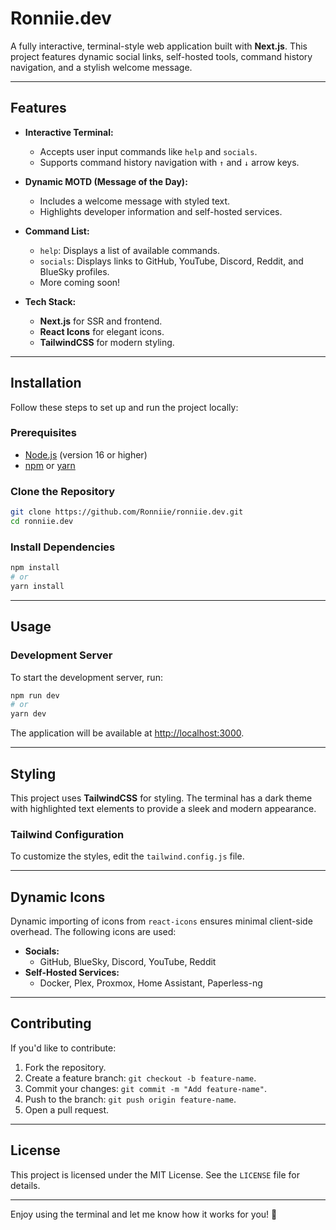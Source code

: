 # Ronniie.dev

A fully interactive, terminal-style web application built with **Next.js**. This project features dynamic social links, self-hosted tools, command history navigation, and a stylish welcome message.

---

## Features

- **Interactive Terminal:**
    - Accepts user input commands like `help` and `socials`.
    - Supports command history navigation with `↑` and `↓` arrow keys.

- **Dynamic MOTD (Message of the Day):**
    - Includes a welcome message with styled text.
    - Highlights developer information and self-hosted services.

- **Command List:**
    - `help`: Displays a list of available commands.
    - `socials`: Displays links to GitHub, YouTube, Discord, Reddit, and BlueSky profiles.
    - More coming soon! 

- **Tech Stack:**
    - **Next.js** for SSR and frontend.
    - **React Icons** for elegant icons.
    - **TailwindCSS** for modern styling.

---

## Installation

Follow these steps to set up and run the project locally:

### Prerequisites

- [Node.js](https://nodejs.org/) (version 16 or higher)
- [npm](https://www.npmjs.com/) or [yarn](https://yarnpkg.com/)

### Clone the Repository

```bash
git clone https://github.com/Ronniie/ronniie.dev.git
cd ronniie.dev
```

### Install Dependencies

```bash
npm install
# or
yarn install
```

---

## Usage

### Development Server

To start the development server, run:

```bash
npm run dev
# or
yarn dev
```

The application will be available at [http://localhost:3000](http://localhost:3000).

---

## Styling

This project uses **TailwindCSS** for styling. The terminal has a dark theme with highlighted text elements to provide a sleek and modern appearance.

### Tailwind Configuration
To customize the styles, edit the `tailwind.config.js` file.

---

## Dynamic Icons

Dynamic importing of icons from `react-icons` ensures minimal client-side overhead. The following icons are used:

- **Socials:**
    - GitHub, BlueSky, Discord, YouTube, Reddit
- **Self-Hosted Services:**
    - Docker, Plex, Proxmox, Home Assistant, Paperless-ng

---

## Contributing

If you'd like to contribute:
1. Fork the repository.
2. Create a feature branch: `git checkout -b feature-name`.
3. Commit your changes: `git commit -m "Add feature-name"`.
4. Push to the branch: `git push origin feature-name`.
5. Open a pull request.

---

## License

This project is licensed under the MIT License. See the `LICENSE` file for details.

---

Enjoy using the terminal and let me know how it works for you! 🚀